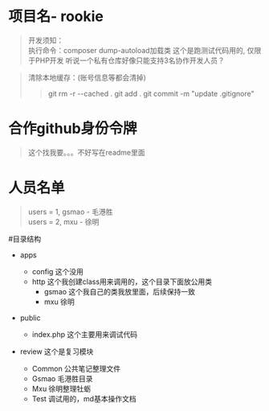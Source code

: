 # 项目名- rookie
> 开发须知：    
> 执行命令：composer dump-autoload加载类  这个是跑测试代码用的, 仅限于PHP开发
> 听说一个私有仓库好像只能支持3名协作开发人员？  

> 清除本地缓存：(账号信息等都会清掉)
>>git rm -r --cached .
>>git add .
>>git commit -m "update .gitignore"

# 合作github身份令牌
> 这个找我要。。。不好写在readme里面

# 人员名单
> users = 1, gsmao - 毛港胜  
> users = 2, mxu - 徐明

#目录结构
- apps 
  - config 这个没用
  - http 这个我创建class用来调用的，这个目录下面放公用类
    - gsmao 这个我自己的类我放里面，后续保持一致
    - mxu 徐明
- public 
  - index.php 这个主要用来调试代码
 
- review 这个是复习模块
    - Common 公共笔记整理文件
    - Gsmao 毛港胜目录
    - Mxu 徐明整理牡蛎
    - Test 调试用的，md基本操作文档
 